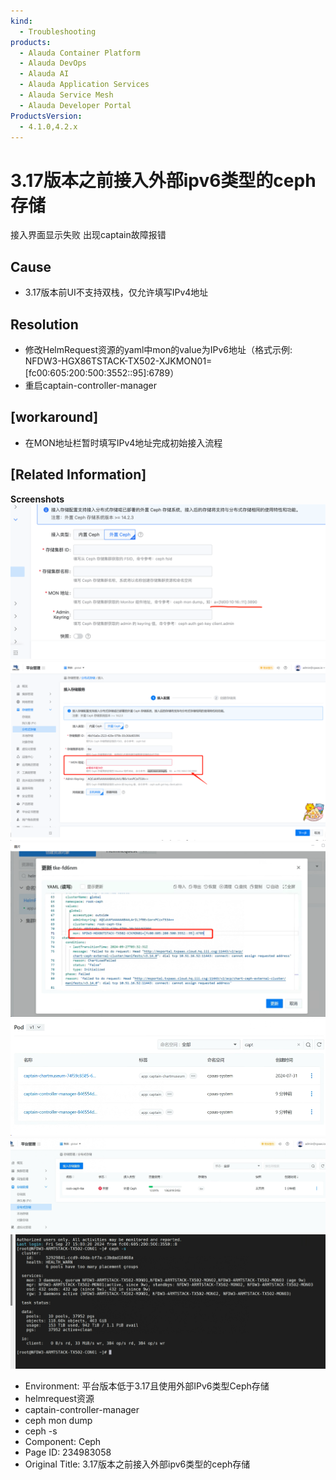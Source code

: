 ```yaml
---
kind:
  - Troubleshooting
products:
  - Alauda Container Platform
  - Alauda DevOps
  - Alauda AI
  - Alauda Application Services
  - Alauda Service Mesh
  - Alauda Developer Portal
ProductsVersion:
  - 4.1.0,4.2.x
---
```

<!-- A type of document that involves encountering a fault, diagnosing it, performing root cause analysis, and providing solutions. -->

# 3.17版本之前接入外部ipv6类型的ceph存储

接入界面显示失败 出现captain故障报错

## Cause
- 3.17版本前UI不支持双栈，仅允许填写IPv4地址

## Resolution
- 修改HelmRequest资源的yaml中mon的value为IPv6地址（格式示例: NFDW3-HGX86TSTACK-TX502-XJKMON01=[fc00:605:200:500:3552::95]:6789）
- 重启captain-controller-manager

## [workaround]
- 在MON地址栏暂时填写IPv4地址完成初始接入流程

## [Related Information]
**Screenshots**
![](assets/3-17ban-ben-zhi-qian-jie-ru-wai-bu-ipv6lei-xing-de-cephcun-chu/image-2024-9-27_17-13-12.png)
![](assets/3-17ban-ben-zhi-qian-jie-ru-wai-bu-ipv6lei-xing-de-cephcun-chu/image-2024-9-27_17-13-12-1.png)
![](assets/3-17ban-ben-zhi-qian-jie-ru-wai-bu-ipv6lei-xing-de-cephcun-chu/image-2024-9-27_17-13-12-2.png)
![](assets/3-17ban-ben-zhi-qian-jie-ru-wai-bu-ipv6lei-xing-de-cephcun-chu/image-2024-9-27_17-13-12-3.png)
![](assets/3-17ban-ben-zhi-qian-jie-ru-wai-bu-ipv6lei-xing-de-cephcun-chu/image-2024-9-27_17-13-12-4.png)
![](assets/3-17ban-ben-zhi-qian-jie-ru-wai-bu-ipv6lei-xing-de-cephcun-chu/image-2024-9-27_17-13-12-5.png)
- Environment: 平台版本低于3.17且使用外部IPv6类型Ceph存储
- helmrequest资源
- captain-controller-manager
- ceph mon dump
- ceph -s
- Component: Ceph
- Page ID: 234983058
- Original Title: 3.17版本之前接入外部ipv6类型的ceph存储
